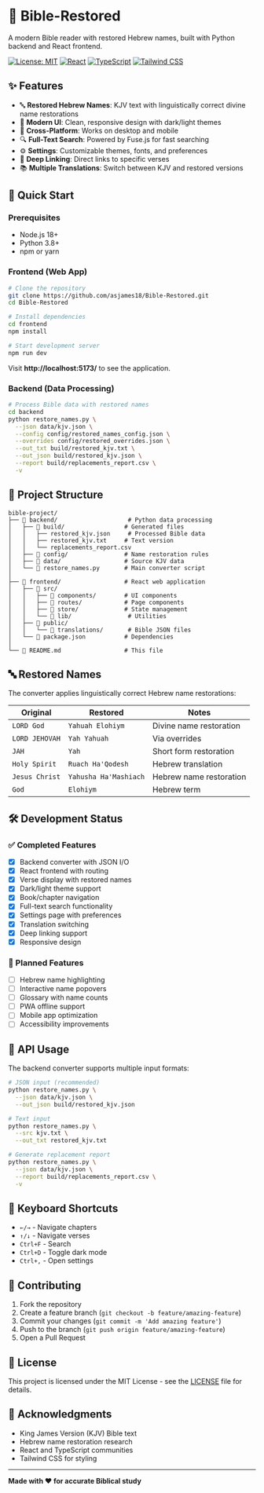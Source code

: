 # 📖 Bible-Restored

A modern Bible reader with restored Hebrew names, built with Python backend and React frontend.

[![License: MIT](https://img.shields.io/badge/License-MIT-yellow.svg)](https://opensource.org/licenses/MIT)
[![React](https://img.shields.io/badge/React-19.1.1-blue.svg)](https://reactjs.org/)
[![TypeScript](https://img.shields.io/badge/TypeScript-5.9.3-blue.svg)](https://www.typescriptlang.org/)
[![Tailwind CSS](https://img.shields.io/badge/Tailwind_CSS-3.4.0-38B2AC.svg)](https://tailwindcss.com/)

## ✨ Features

- 🔤 **Restored Hebrew Names**: KJV text with linguistically correct divine name restorations
- 🎨 **Modern UI**: Clean, responsive design with dark/light themes
- 📱 **Cross-Platform**: Works on desktop and mobile
- 🔍 **Full-Text Search**: Powered by Fuse.js for fast searching
- ⚙️ **Settings**: Customizable themes, fonts, and preferences
- 🔗 **Deep Linking**: Direct links to specific verses
- 📚 **Multiple Translations**: Switch between KJV and restored versions

## 🚀 Quick Start

### Prerequisites
- Node.js 18+ 
- Python 3.8+
- npm or yarn

### Frontend (Web App)

```bash
# Clone the repository
git clone https://github.com/asjames18/Bible-Restored.git
cd Bible-Restored

# Install dependencies
cd frontend
npm install

# Start development server
npm run dev
```

Visit **http://localhost:5173/** to see the application.

### Backend (Data Processing)

```bash
# Process Bible data with restored names
cd backend
python restore_names.py \
  --json data/kjv.json \
  --config config/restored_names_config.json \
  --overrides config/restored_overrides.json \
  --out_txt build/restored_kjv.txt \
  --out_json build/restored_kjv.json \
  --report build/replacements_report.csv \
  -v
```

## 📁 Project Structure

```
bible-project/
├── 📁 backend/                    # Python data processing
│   ├── 📁 build/                 # Generated files
│   │   ├── restored_kjv.json     # Processed Bible data
│   │   ├── restored_kjv.txt     # Text version
│   │   └── replacements_report.csv
│   ├── 📁 config/                # Name restoration rules
│   ├── 📁 data/                  # Source KJV data
│   └── 📄 restore_names.py       # Main converter script
│
├── 📁 frontend/                  # React web application
│   ├── 📁 src/
│   │   ├── 📁 components/        # UI components
│   │   ├── 📁 routes/            # Page components
│   │   ├── 📁 store/             # State management
│   │   └── 📁 lib/                # Utilities
│   ├── 📁 public/
│   │   └── 📁 translations/       # Bible JSON files
│   └── 📄 package.json           # Dependencies
│
└── 📄 README.md                  # This file
```

## 🔤 Restored Names

The converter applies linguistically correct Hebrew name restorations:

| Original | Restored | Notes |
|----------|----------|-------|
| `LORD God` | `Yahuah Elohiym` | Divine name restoration |
| `LORD JEHOVAH` | `Yah Yahuah` | Via overrides |
| `JAH` | `Yah` | Short form restoration |
| `Holy Spirit` | `Ruach Ha'Qodesh` | Hebrew translation |
| `Jesus Christ` | `Yahusha Ha'Mashiach` | Hebrew name restoration |
| `God` | `Elohiym` | Hebrew term |

## 🛠️ Development Status

### ✅ Completed Features
- [x] Backend converter with JSON I/O
- [x] React frontend with routing
- [x] Verse display with restored names
- [x] Dark/light theme support
- [x] Book/chapter navigation
- [x] Full-text search functionality
- [x] Settings page with preferences
- [x] Translation switching
- [x] Deep linking support
- [x] Responsive design

### 🚧 Planned Features
- [ ] Hebrew name highlighting
- [ ] Interactive name popovers
- [ ] Glossary with name counts
- [ ] PWA offline support
- [ ] Mobile app optimization
- [ ] Accessibility improvements

## 🔧 API Usage

The backend converter supports multiple input formats:

```bash
# JSON input (recommended)
python restore_names.py \
  --json data/kjv.json \
  --out_json build/restored_kjv.json

# Text input
python restore_names.py \
  --src kjv.txt \
  --out_txt restored_kjv.txt

# Generate replacement report
python restore_names.py \
  --json data/kjv.json \
  --report build/replacements_report.csv \
  -v
```

## 🎯 Keyboard Shortcuts

- `←/→` - Navigate chapters
- `↑/↓` - Navigate verses
- `Ctrl+F` - Search
- `Ctrl+D` - Toggle dark mode
- `Ctrl+,` - Open settings

## 🤝 Contributing

1. Fork the repository
2. Create a feature branch (`git checkout -b feature/amazing-feature`)
3. Commit your changes (`git commit -m 'Add amazing feature'`)
4. Push to the branch (`git push origin feature/amazing-feature`)
5. Open a Pull Request

## 📄 License

This project is licensed under the MIT License - see the [LICENSE](LICENSE) file for details.

## 🙏 Acknowledgments

- King James Version (KJV) Bible text
- Hebrew name restoration research
- React and TypeScript communities
- Tailwind CSS for styling

---

**Made with ❤️ for accurate Biblical study**